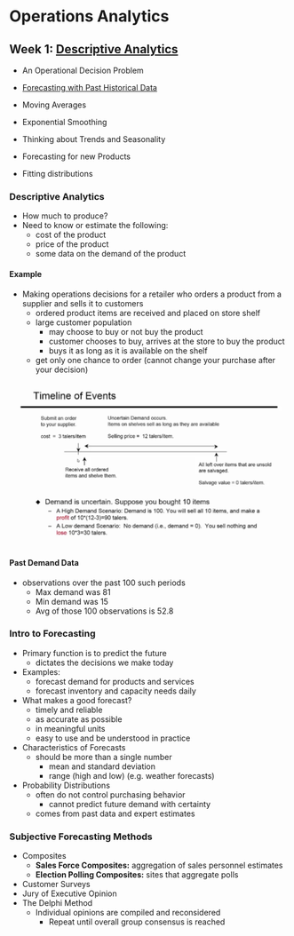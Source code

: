 # Operations Analytics

## Week 1: [Descriptive Analytics](#descriptive-analytics)
* An Operational Decision Problem

* [Forecasting with Past Historical Data](#intro-to-forecasting)
* Moving Averages
* Exponential Smoothing

* Thinking about Trends and Seasonality

* Forecasting for new Products
* Fitting distributions


### Descriptive Analytics
* How much to produce?
* Need to know or estimate the following:
	* cost of the product
	* price of the product
	* some data on the demand of the product

#### Example
* Making operations decisions for a retailer who orders a product from a supplier and sells it to customers
	* ordered product items are received and placed on store shelf
	* large customer population
		* may choose to buy or not buy the product
		* customer chooses to buy, arrives at the store to buy the product
		* buys it as long as it is available on the shelf
	* get only one chance to order (cannot change your purchase after your decision)

![Events Timeline](images/events_timeline.png)

#### Past Demand Data
* observations over the past 100 such periods
	* Max demand was 81
	* Min demand was 15
	* Avg of those 100 observations is 52.8

### Intro to Forecasting
* Primary function is to predict the future
	* dictates the decisions we make today
* Examples:
	* forecast demand for products and services
	* forecast inventory and capacity needs daily
* What makes a good forecast?
	* timely and reliable
	* as accurate as possible
	* in meaningful units
	* easy to use and be understood in practice
* Characteristics of Forecasts
	* should be more than a single number
		* mean and standard deviation
		* range (high and low) (e.g. weather forecasts)
* Probability Distributions
	* often do not control purchasing behavior
		* cannot predict future demand with certainty
	* comes from past data and expert estimates

### Subjective Forecasting Methods
* Composites
	* **Sales Force Composites:** aggregation of sales personnel estimates
	* **Election Polling Composites:** sites that aggregate polls
* Customer Surveys
* Jury of Executive Opinion
* The Delphi Method
	* Individual opinions are compiled and reconsidered
		* Repeat until overall group consensus is reached

